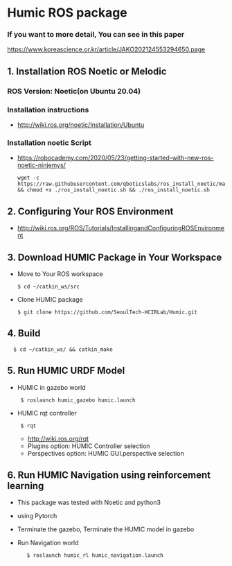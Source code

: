 # Humic ROS package
### If you want to more detail, You can see in this paper
https://www.koreascience.or.kr/article/JAKO202124553294650.page
## 1. Installation ROS Noetic or Melodic

### ROS Version: Noetic(on Ubuntu 20.04)

### Installation instructions

* http://wiki.ros.org/noetic/Installation/Ubuntu

### Installation noetic Script
     
* https://robocademy.com/2020/05/23/getting-started-with-new-ros-noetic-ninjemys/
         
      wget -c https://raw.githubusercontent.com/qboticslabs/ros_install_noetic/master/ros_install_noetic.sh && chmod +x ./ros_install_noetic.sh && ./ros_install_noetic.sh 

## 2. Configuring Your ROS Environment

* http://wiki.ros.org/ROS/Tutorials/InstallingandConfiguringROSEnvironment

## 3. Download HUMIC Package in Your Workspace

* Move to Your ROS workspace
    
      $ cd ~/catkin_ws/src
    
* Clone HUMIC package
   
      $ git clone https://github.com/SeoulTech-HCIRLab/Humic.git

## 4. Build

      $ cd ~/catkin_ws/ && catkin_make

## 5. Run HUMIC URDF Model

* HUMIC in gazebo world

       $ roslaunch humic_gazebo humic.launch

* HUMIC rqt controller

       $ rqt
      
     * http://wiki.ros.org/rqt
     * Plugins option: HUMIC Controller selection
     * Perspectives option: HUMIC GUI.perspective selection
       
## 6. Run HUMIC Navigation using reinforcement learning
   * This package was tested with Noetic and python3
   * using Pytorch

   * Terminate the gazebo, Terminate the HUMIC model in gazebo
   
   * Run Navigation world
   
            $ roslaunch humic_rl humic_navigation.launch

